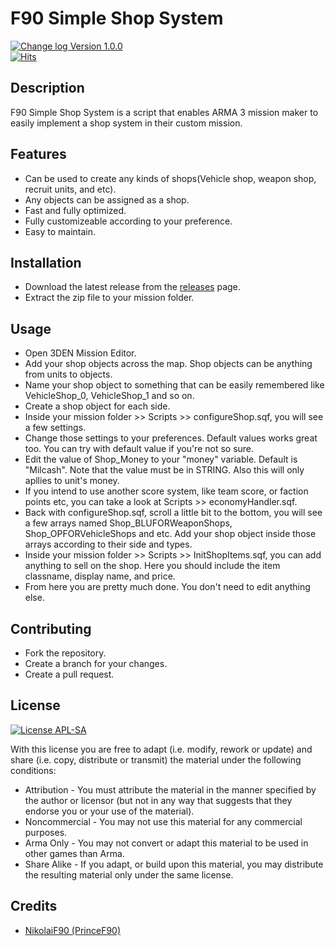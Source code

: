 # F90 Simple Shop System
[![Change log Version 1.0.0](https://img.shields.io/badge/Version-1.0.0-white?style=plastic&logo=github&labelColor=black&color=teal)](CHANGELOG.md)  
[![Hits](https://hits.sh/github.com/NikolaiF90/F90SimpleShop.svg?style=plastic&label=Repo%20Visits&extraCount=1&color=268f6e&labelColor=000000&logo=githubsponsors)](https://hits.sh/github.com/NikolaiF90/F90SimpleShop/)

## Description
F90 Simple Shop System is a script that enables ARMA 3 mission maker to easily implement a shop system in their custom mission.

## Features 
* Can be used to create any kinds of shops(Vehicle shop, weapon shop, recruit units, and etc).
* Any objects can be assigned as a shop. 
* Fast and fully optimized. 
* Fully customizeable according to your preference.
* Easy to maintain.

## Installation
* Download the latest release from the [releases](https://github.com/NikolaiF90/F90SimpleShop/releases) page.
* Extract the zip file to your mission folder.

## Usage
* Open 3DEN Mission Editor.
* Add your shop objects across the map. Shop objects can be anything from units to objects. 
* Name your shop object to something that can be easily remembered like VehicleShop_0, VehicleShop_1 and so on.
* Create a shop object for each side. 
* Inside your mission folder >> Scripts >> configureShop.sqf, you will see a few settings.
* Change those settings to your preferences. Default values works great too. You can try with default value if you're not so sure. 
* Edit the value of Shop_Money to your "money" variable. Default is "Milcash". Note that the value must be in STRING. Also this will only apllies to unit's money.
* If you intend to use another score system, like team score, or faction points etc, you can take a look at Scripts >> economyHandler.sqf. 
* Back with configureShop.sqf, scroll a little bit to the bottom, you will see a few arrays named Shop_BLUFORWeaponShops, Shop_OPFORVehicleShops and etc. Add your shop object inside those arrays according to their side and types. 
* Inside your mission folder >> Scripts >> InitShopItems.sqf, you can add anything to sell on the shop. Here you should include the item classname, display name, and price.
* From here you are pretty much done. You don't need to edit anything else. 

## Contributing
* Fork the repository.
* Create a branch for your changes.
* Create a pull request. 

## License 
[![License APL-SA](https://img.shields.io/badge/APL--SA-black?style=plastic)](https://www.bohemia.net/community/licenses)

With this license you are free to adapt (i.e. modify, rework or update) and share (i.e. copy, distribute or transmit) the material under the following conditions:   
* Attribution - You must attribute the material in the manner specified by the author or licensor (but not in any way that suggests that they endorse you or your use of the material).
* Noncommercial - You may not use this material for any commercial purposes.
* Arma Only - You may not convert or adapt this material to be used in other games than Arma.
* Share Alike - If you adapt, or build upon this material, you may distribute the resulting material only under the same license.

## Credits
* [NikolaiF90 (PrinceF90)](https://github.com/NikolaiF90)